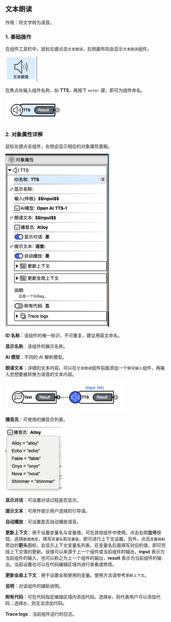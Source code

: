 ## 文本朗读

作用：将文字转为语音。

### 1. 基础操作

在组件工具栏中，鼠标左键点击`文本朗读`，右侧画布则会显示`文本朗读`组件。

<p><img src="../../../assets/tts1_component_cn.jpg" alt="tts1" /></p>

在焦点处输入组件名称，如 **TTS**，再按下 `enter` 键，即可为组件命名。

<p><img src="../../../assets/tts2_component_cn.jpg" alt="tts2" /></p>

### 2. 对象属性详解

鼠标左键点击组件，右侧会显示相应的对象属性面板。

<p><img src="../../../assets/tts3_component_cn.jpg" alt="tts3" /></p>

**ID 名称**：该组件的唯一标识，不可重复，建议用英文命名。

**显示名称**：该组件的展示名称。

<!-- **输入（样板）**： -->

**AI 模型**：不同的 AI 解析模型。

**朗读文本**：详细的文本内容。可以在`文本朗读`组件前面添加一个`聊天输入`组件，再输入您想要被转换为语音的文本内容。

<p><img src="../../../assets/tts4_component_cn.jpg" alt="tts4" /></p>

**播音员**：可使用的播音员列表。

<p><img src="../../../assets/tts5_component_cn.jpg" alt="tts5" /></p>

**显示对话**：可设置对话过程是否显示。

**提示文本**：可用作提示用户选择的引导语。

**自动播放**：可设置是否自动播放语音。

**更新上下文**：用于设置变量名与变量值，可在其他组件中使用。点击右侧**加号**按钮，选择`数据类型`，填写`变量名`和`变量值`，即可进行上下文设置。另外，点击`变量映射`旁边的**箭头**图标，会显示上下文变量名列表，在变量名后面填写对应的值，即可完成上下文值的更新。该值可以来源于上一个组件或当前组件的输出，**input** 表示为当前组件的输入，也可以称之为上一个组件的输出，**result** 表示为当前组件的输出。当前设置也可以在代码编辑区域内进行查看或修改。

**更新全局上下文**：用于设置全局使用的变量。使用方法请参考`更新上下文`。

**说明**：对该组件的辅助说明。

**附有代码**：可在代码指定编辑区域内添加代码。选择`是`，则代表用户可以添加代码；选择`否`，则无法添加代码。

**Trace logs**：当前组件运行的日志。